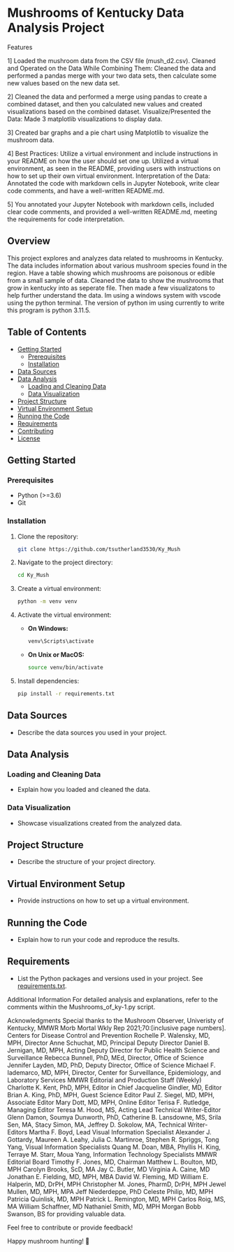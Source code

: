 # Mushrooms of Kentucky Data Analysis Project

Features

1]
Loaded the mushroom data from the CSV file (mush_d2.csv).
Cleaned and Operated on the Data While Combining Them: Cleaned the data and performed a pandas merge with your two data sets, then calculate some new values based on the new data set.

2]
Cleaned the data and performed a merge using pandas to create a combined dataset, and then you calculated new values and created visualizations based on the combined dataset.
Visualize/Presented the Data: Made 3 matplotlib visualizations to display data.

3]
Created bar graphs and a pie chart using Matplotlib to visualize the mushroom data.

4]
Best Practices: Utilize a virtual environment and include instructions in your README on how the user should set one up.
Utilized a virtual environment, as seen in the README, providing users with instructions on how to set up their own virtual environment.
Interpretation of the Data: Annotated the code with markdown cells in Jupyter Notebook, write clear code comments, and have a well-written README.md.

5]
You annotated your Jupyter Notebook with markdown cells, included clear code comments, and provided a well-written README.md, meeting the requirements for code interpretation.

## Overview

This project explores and analyzes data related to mushrooms in Kentucky. The data includes information about various mushroom species found in the region.  Have a table showing which mushrooms are poisonous or edible from a small sample of data.  Cleaned the data to show the mushrooms that grow in kentucky into as seperate file.  Then made a few visualizatons to help further understand the data.  Im using a windows system with vscode using the python terminal.  The version of python im using currently to write this program is python 3.11.5.

## Table of Contents

- [Getting Started](#getting-started)
  - [Prerequisites](#prerequisites)
  - [Installation](#installation)
- [Data Sources](#data-sources)
- [Data Analysis](#data-analysis)
  - [Loading and Cleaning Data](#loading-and-cleaning-data)
  - [Data Visualization](#data-visualization)
- [Project Structure](#project-structure)
- [Virtual Environment Setup](#virtual-environment-setup)
- [Running the Code](#running-the-code)
- [Requirements](#requirements)
- [Contributing](#contributing)
- [License](#license)

## Getting Started

### Prerequisites

- Python (>=3.6)
- Git

### Installation

1. Clone the repository:

    ```bash
    git clone https://github.com/tsutherland3530/Ky_Mush
    ```

2. Navigate to the project directory:

    ```bash
    cd Ky_Mush
    ```

3. Create a virtual environment:

    ```bash
    python -m venv venv
    ```

4. Activate the virtual environment:

    - **On Windows:**

        ```bash
        venv\Scripts\activate
        ```

    - **On Unix or MacOS:**

        ```bash
        source venv/bin/activate
        ```

5. Install dependencies:

    ```bash
    pip install -r requirements.txt
    ```

## Data Sources

- Describe the data sources you used in your project.

## Data Analysis

### Loading and Cleaning Data

- Explain how you loaded and cleaned the data.

### Data Visualization

- Showcase visualizations created from the analyzed data.

## Project Structure

- Describe the structure of your project directory.

## Virtual Environment Setup

- Provide instructions on how to set up a virtual environment.

## Running the Code

- Explain how to run your code and reproduce the results.

## Requirements

- List the Python packages and versions used in your project. See [requirements.txt](requirements.txt).

Additional Information For detailed analysis and explanations, refer to the comments within the Mushrooms_of_ky-1.py script.

Acknowledgments Special thanks to the Mushroom Observer, Univeristy of Kentucky, MMWR Morb Mortal Wkly Rep 2021;70:[inclusive page numbers]. Centers for Disease Control and Prevention Rochelle P. Walensky, MD, MPH, Director Anne Schuchat, MD, Principal Deputy Director Daniel B. Jernigan, MD, MPH, Acting Deputy Director for Public Health Science and Surveillance Rebecca Bunnell, PhD, MEd, Director, Office of Science Jennifer Layden, MD, PhD, Deputy Director, Office of Science Michael F. Iademarco, MD, MPH, Director, Center for Surveillance, Epidemiology, and Laboratory Services MMWR Editorial and Production Staff (Weekly) Charlotte K. Kent, PhD, MPH, Editor in Chief Jacqueline Gindler, MD, Editor Brian A. King, PhD, MPH, Guest Science Editor Paul Z. Siegel, MD, MPH, Associate Editor Mary Dott, MD, MPH, Online Editor Terisa F. Rutledge, Managing Editor Teresa M. Hood, MS, Acting Lead Technical Writer-Editor Glenn Damon, Soumya Dunworth, PhD, Catherine B. Lansdowne, MS, Srila Sen, MA, Stacy Simon, MA, Jeffrey D. Sokolow, MA, Technical Writer-Editors Martha F. Boyd, Lead Visual Information Specialist Alexander J. Gottardy, Maureen A. Leahy, Julia C. Martinroe, Stephen R. Spriggs, Tong Yang, Visual Information Specialists Quang M. Doan, MBA, Phyllis H. King, Terraye M. Starr, Moua Yang, Information Technology Specialists MMWR Editorial Board Timothy F. Jones, MD, Chairman Matthew L. Boulton, MD, MPH Carolyn Brooks, ScD, MA Jay C. Butler, MD Virginia A. Caine, MD Jonathan E. Fielding, MD, MPH, MBA David W. Fleming, MD William E. Halperin, MD, DrPH, MPH Christopher M. Jones, PharmD, DrPH, MPH Jewel Mullen, MD, MPH, MPA Jeff Niederdeppe, PhD Celeste Philip, MD, MPH Patricia Quinlisk, MD, MPH Patrick L. Remington, MD, MPH Carlos Roig, MS, MA William Schaffner, MD Nathaniel Smith, MD, MPH Morgan Bobb Swanson, BS for providing valuable data.

Feel free to contribute or provide feedback!

Happy mushroom hunting! 🍄
